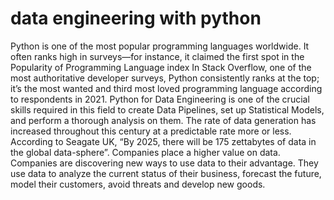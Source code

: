 # data engineering with python
Python is one of the most popular programming languages worldwide. It often ranks high in surveys—for instance, it claimed the first spot in the Popularity of Programming Language index
In Stack Overflow, one of the most authoritative developer surveys, Python consistently ranks at the top; it’s the most wanted and third most loved programming language according to respondents in 2021.
Python for Data Engineering is one of the crucial skills required in this field to create Data Pipelines, set up Statistical Models, and perform a thorough analysis on them.
The rate of data generation has increased throughout this century at a predictable rate more or less. According to Seagate UK, “By 2025, there will be 175 zettabytes of data in the global data-sphere”. Companies place a higher value on data. Companies are discovering new ways to use data to their advantage. They use data to analyze the current status of their business, forecast the future, model their customers, avoid threats and develop new goods.
